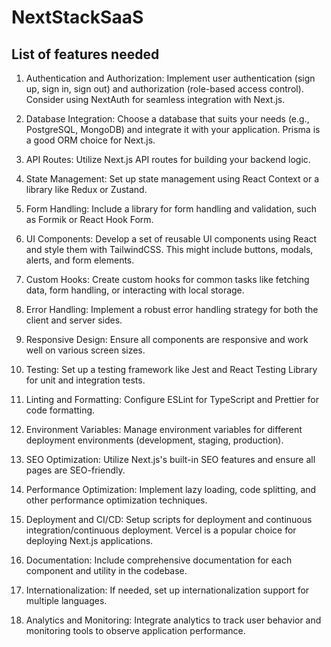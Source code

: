 # NextStackSaaS
## List of features needed 
1. Authentication and Authorization: Implement user authentication (sign up, sign in, sign out) and authorization (role-based access control). Consider using NextAuth for seamless integration with Next.js.

2. Database Integration: Choose a database that suits your needs (e.g., PostgreSQL, MongoDB) and integrate it with your application. Prisma is a good ORM choice for Next.js.

3. API Routes: Utilize Next.js API routes for building your backend logic.

4. State Management: Set up state management using React Context or a library like Redux or Zustand.

5. Form Handling: Include a library for form handling and validation, such as Formik or React Hook Form.

6. UI Components: Develop a set of reusable UI components using React and style them with TailwindCSS. This might include buttons, modals, alerts, and form elements.

7. Custom Hooks: Create custom hooks for common tasks like fetching data, form handling, or interacting with local storage.

8. Error Handling: Implement a robust error handling strategy for both the client and server sides.

9. Responsive Design: Ensure all components are responsive and work well on various screen sizes.

10. Testing: Set up a testing framework like Jest and React Testing Library for unit and integration tests.

11. Linting and Formatting: Configure ESLint for TypeScript and Prettier for code formatting.

12. Environment Variables: Manage environment variables for different deployment environments (development, staging, production).

13. SEO Optimization: Utilize Next.js's built-in SEO features and ensure all pages are SEO-friendly.

14. Performance Optimization: Implement lazy loading, code splitting, and other performance optimization techniques.

15. Deployment and CI/CD: Setup scripts for deployment and continuous integration/continuous deployment. Vercel is a popular choice for deploying Next.js applications.

16. Documentation: Include comprehensive documentation for each component and utility in the codebase.

17. Internationalization: If needed, set up internationalization support for multiple languages.

18. Analytics and Monitoring: Integrate analytics to track user behavior and monitoring tools to observe application performance.